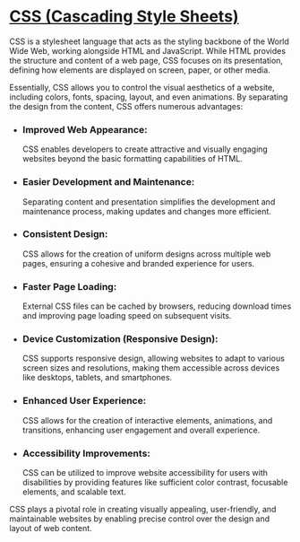 <h1><u>CSS (Cascading Style Sheets)</u></h1>
<p>CSS is a stylesheet language that acts as the styling backbone of the World Wide Web, working alongside HTML and JavaScript. While HTML provides the structure and content of a web page, CSS focuses on its presentation, defining how elements are displayed on screen, paper, or other media.</p>
<p>Essentially, CSS allows you to control the visual aesthetics of a website, including colors, fonts, spacing, layout, and even animations. By separating the design from the content, CSS offers numerous advantages:</p>
<ul>
  <li><h3>Improved Web Appearance:</h3> CSS enables developers to create attractive and visually engaging websites beyond the basic formatting capabilities of HTML.</li>
  <li><h3>Easier Development and Maintenance:</h3> Separating content and presentation simplifies the development and maintenance process, making updates and changes more efficient.</li>
  <li><h3>Consistent Design:</h3> CSS allows for the creation of uniform designs across multiple web pages, ensuring a cohesive and branded experience for users.</li>
  <li><h3>Faster Page Loading:</h3>External CSS files can be cached by browsers, reducing download times and improving page loading speed on subsequent visits.</li>
  <li><h3>Device Customization (Responsive Design):</h3> CSS supports responsive design, allowing websites to adapt to various screen sizes and resolutions, making them accessible across devices like desktops, tablets, and smartphones.</li>
  <li><h3>Enhanced User Experience:</h3> CSS allows for the creation of interactive elements, animations, and transitions, enhancing user engagement and overall experience.</li>
  <li><h3>Accessibility Improvements:</h3> CSS can be utilized to improve website accessibility for users with disabilities by providing features like sufficient color contrast, focusable elements, and scalable text.</li>
</ul>
<p>CSS plays a pivotal role in creating visually appealing, user-friendly, and maintainable websites by enabling precise control over the design and layout of web content.</p>
